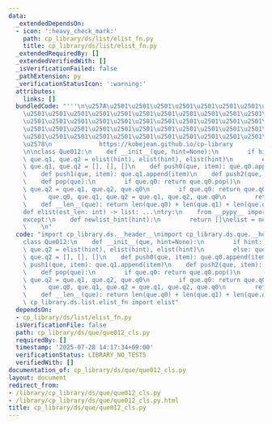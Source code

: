 ```yaml
---
data:
  _extendedDependsOn:
  - icon: ':heavy_check_mark:'
    path: cp_library/ds/list/elist_fn.py
    title: cp_library/ds/list/elist_fn.py
  _extendedRequiredBy: []
  _extendedVerifiedWith: []
  _isVerificationFailed: false
  _pathExtension: py
  _verificationStatusIcon: ':warning:'
  attributes:
    links: []
  bundledCode: "'''\n\u257A\u2501\u2501\u2501\u2501\u2501\u2501\u2501\u2501\u2501\u2501\
    \u2501\u2501\u2501\u2501\u2501\u2501\u2501\u2501\u2501\u2501\u2501\u2501\u2501\
    \u2501\u2501\u2501\u2501\u2501\u2501\u2501\u2501\u2501\u2501\u2501\u2501\u2501\
    \u2501\u2501\u2501\u2501\u2501\u2501\u2501\u2501\u2501\u2501\u2501\u2501\u2501\
    \u2501\u2501\u2501\u2501\u2501\u2501\u2501\u2501\u2501\u2501\u2501\u2501\u2501\
    \u2578\n             https://kobejean.github.io/cp-library               \n'''\n\
    \n\nclass Que012:\n    def __init__(que, hint=None):\n        if hint: que.q0,\
    \ que.q1, que.q2 = elist(hint), elist(hint), elist(hint)\n        else: que.q0,\
    \ que.q1, que.q2 = [], [], []\n    def push0(que, item): que.q0.append(item)\n\
    \    def push1(que, item): que.q1.append(item)\n    def push2(que, item): que.q2.append(item)\n\
    \    def pop(que):\n        if que.q0: return que.q0.pop()\n        que.q0, que.q1,\
    \ que.q2 = que.q1, que.q2, que.q0\n        if que.q0: return que.q0.pop()\n  \
    \      que.q0, que.q1, que.q2 = que.q1, que.q2, que.q0\n        return que.q0.pop()\n\
    \    def __len__(que): return len(que.q0) + len(que.q1) + len(que.q2)\n\n\n\n\
    def elist(est_len: int) -> list: ...\ntry:\n    from __pypy__ import newlist_hint\n\
    except:\n    def newlist_hint(hint):\n        return []\nelist = newlist_hint\n\
    \    \n"
  code: "import cp_library.ds.__header__\nimport cp_library.ds.que.__header__\n\n\
    class Que012:\n    def __init__(que, hint=None):\n        if hint: que.q0, que.q1,\
    \ que.q2 = elist(hint), elist(hint), elist(hint)\n        else: que.q0, que.q1,\
    \ que.q2 = [], [], []\n    def push0(que, item): que.q0.append(item)\n    def\
    \ push1(que, item): que.q1.append(item)\n    def push2(que, item): que.q2.append(item)\n\
    \    def pop(que):\n        if que.q0: return que.q0.pop()\n        que.q0, que.q1,\
    \ que.q2 = que.q1, que.q2, que.q0\n        if que.q0: return que.q0.pop()\n  \
    \      que.q0, que.q1, que.q2 = que.q1, que.q2, que.q0\n        return que.q0.pop()\n\
    \    def __len__(que): return len(que.q0) + len(que.q1) + len(que.q2)\n\nfrom\
    \ cp_library.ds.list.elist_fn import elist"
  dependsOn:
  - cp_library/ds/list/elist_fn.py
  isVerificationFile: false
  path: cp_library/ds/que/que012_cls.py
  requiredBy: []
  timestamp: '2025-07-28 14:17:34+09:00'
  verificationStatus: LIBRARY_NO_TESTS
  verifiedWith: []
documentation_of: cp_library/ds/que/que012_cls.py
layout: document
redirect_from:
- /library/cp_library/ds/que/que012_cls.py
- /library/cp_library/ds/que/que012_cls.py.html
title: cp_library/ds/que/que012_cls.py
---
```

